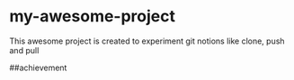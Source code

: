 # my-awesome-project
This awesome project is created to experiment git notions like clone, push and pull

##achievement
